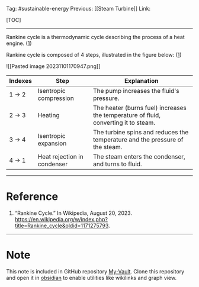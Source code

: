 Tag: #sustainable-energy 
Previous: [[Steam Turbine]]
Link: 

[TOC]

---

Rankine cycle is a thermodynamic cycle describing the process of a heat engine. (<u>1</u>)

Rankine cycle is composed of 4 steps, illustrated in the figure below: (<u>1</u>)

![[Pasted image 20231101170947.png]]

| Indexes | Step                        | Explanation                                                                         |
| ------- | --------------------------- | ----------------------------------------------------------------------------------- |
| 1 -> 2  | Isentropic compression      | The pump increases the fluid's pressure.                                            |
| 2 -> 3  | Heating                     | The heater (burns fuel) increases the temperature of fluid, converting it to steam. |
| 3 -> 4  | Isentropic expansion        | The turbine spins and reduces the temperature and the pressure of the steam.        |
| 4 -> 1  | Heat rejection in condenser | The steam enters the condenser, and turns to fluid.                                 | 

---

# Reference

1. “Rankine Cycle.” In Wikipedia, August 20, 2023. https://en.wikipedia.org/w/index.php?title=Rankine_cycle&oldid=1171275793.

---

# Note

This note is included in GitHub repository [My-Vault](https://github.com/LittleD3092/My-Vault.git). Clone this repository and open it in [obsidian](https://obsidian.md/) to enable utilities like wikilinks and graph view.